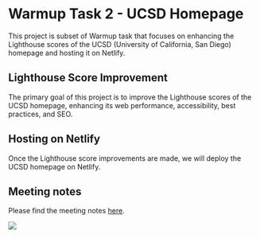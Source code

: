 # Warmup Task 2 - UCSD Homepage

This project is subset of Warmup task that focuses on enhancing the Lighthouse scores of the UCSD (University of California, San Diego) homepage and hosting it on Netlify.

## Lighthouse Score Improvement

The primary goal of this project is to improve the Lighthouse scores of the UCSD homepage, enhancing its web performance, accessibility, best practices, and SEO. 

## Hosting on Netlify

Once the Lighthouse score improvements are made, we will deploy the UCSD homepage on Netlify. 

## Meeting notes

Please find the meeting notes [here](meeting_notes.md).

![](doc/lighthouse_desktop.png)
